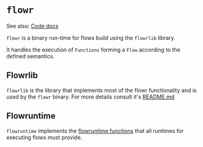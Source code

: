 # `flowr`

See also: [Code docs](http://andrewdavidmackenzie.github.io/flow/code/doc/flowr/index.html)

`flowr` is a binary run-time for flows build using the `flowrlib` library.

It handles the execution of `Functions` forming a `Flow` according to the defined semantics.

## Flowrlib
`flowrlib` is the library that implements most of the flowr functionality and is used by the 
`flowr` binary. For more details consult it's [README.md](src/lib/README.md)

## Flowruntime
`flowruntime` implements the [flowruntime functions](src/lib/context/README.md) that
all runtimes for executing flows must provide.
